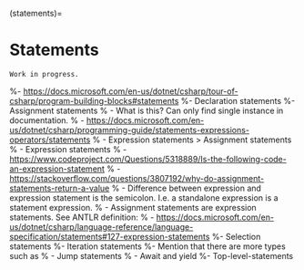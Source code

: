 (statements)=
# Statements

```{warning}
Work in progress.
```

%- https://docs.microsoft.com/en-us/dotnet/csharp/tour-of-csharp/program-building-blocks#statements
%- Declaration statements
%- Assignment statements
%  - What is this? Can only find single instance in documentation.
%  - https://docs.microsoft.com/en-us/dotnet/csharp/programming-guide/statements-expressions-operators/statements
%  - Expression statements $>$ Assignment statements
%  - Expression statements
%    - https://www.codeproject.com/Questions/5318889/Is-the-following-code-an-expression-statement
%    - https://stackoverflow.com/questions/3807192/why-do-assignment-statements-return-a-value
%    - Difference between expression and expression statement is the semicolon. I.e. a standalone expression is a statement expression.
%  - Assignment statements are expression statements. See ANTLR definition:
%    - https://docs.microsoft.com/en-us/dotnet/csharp/language-reference/language-specification/statements#127-expression-statements
%- Selection statements
%- Iteration statements
%- Mention that there are more types such as
%  - Jump statements
%  - Await and yield
%- Top-level-statements
